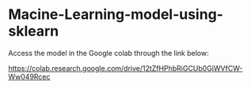 # Macine-Learning-model-using-sklearn

Access the model in the Google colab through the link below:

https://colab.research.google.com/drive/12tZfHPhbRiGCUb0GjWVfCW-Ww049Rcec
